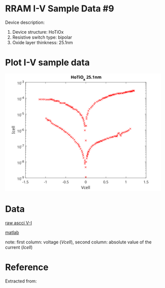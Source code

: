 # RRAM I-V Sample Data #9

Device description:
1. Device structure: HoTiOx
2. Resistive switch type: bipolar
3. Oxide layer thinkness: 25.1nm


# Plot I-V sample data

![i-v](i-v-2-5.svg)


# Data

[raw ascci V-I ](i-v-2-5.csv)

[matlab](i-v-2-5.mat)

note: first column: voltage (*Vcell*), second column: absolute value of the current (*Icell*)

# Reference

Extracted from:

